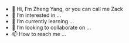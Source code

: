 - 👋 Hi, I’m Zheng Yang, or you can call me Zack
- 👀 I’m interested in ...
- 🌱 I’m currently learning ...
- 💞️ I’m looking to collaborate on ...
- 📫 How to reach me ...

<!---
ZY-Lee-Zack/ZY-Lee-Zack is a ✨ special ✨ repository because its `README.md` (this file) appears on your GitHub profile.
You can click the Preview link to take a look at your changes.
--->
